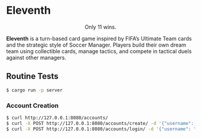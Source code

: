 # Eleventh

<p align="center">Only 11 wins.</p>

**Eleventh** is a turn-based card game inspired by FIFA’s Ultimate Team cards and the strategic style of Soccer Manager.
Players build their own dream team using collectible cards, manage tactics, and compete in tactical duels against other managers. 


## Routine Tests

```sh
$ cargo run -p server
```

### Account Creation

```sh
$ curl http://127.0.0.1:8080/accounts/
$ curl -X POST http://127.0.0.1:8080/accounts/create/ -d '{"username": "Rick", "password": "123456"}'
$ curl -X POST http://127.0.0.1:8080/accounts/login/ -d '{"username": "Rick", "password": "123456"}'
```